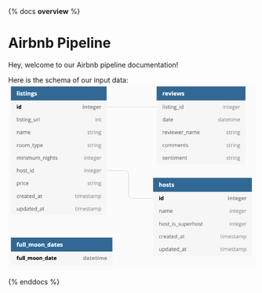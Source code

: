 {% docs __overview__ %}
# Airbnb Pipeline

Hey, welcome to our Airbnb pipeline documentation!

Here is the schema of our input data:
![input_schema](assets/input_schema.png)

{% enddocs %}